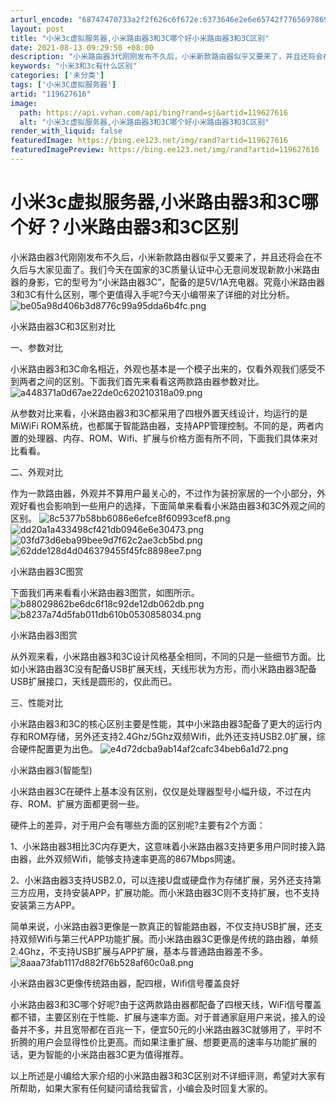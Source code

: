 ```yaml
---
arturl_encode: "68747470733a2f2f626c6f672e:6373646e2e6e65742f77656978696e5f32393935353638392f:61727469636c652f64657461696c732f313139363237363136"
layout: post
title: "小米3c虚拟服务器,小米路由器3和3C哪个好小米路由器3和3C区别"
date: 2021-08-13 09:29:50 +08:00
description: "小米路由器3代刚刚发布不久后，小米新款路由器似乎又要来了，并且还将会在不久后与大家见面了。我们今天在"
keywords: "小米3和3c有什么区别"
categories: ['未分类']
tags: ['小米3C虚拟服务器']
artid: "119627616"
image:
  path: https://api.vvhan.com/api/bing?rand=sj&artid=119627616
  alt: "小米3c虚拟服务器,小米路由器3和3C哪个好小米路由器3和3C区别"
render_with_liquid: false
featuredImage: https://bing.ee123.net/img/rand?artid=119627616
featuredImagePreview: https://bing.ee123.net/img/rand?artid=119627616
---
```


# 小米3c虚拟服务器,小米路由器3和3C哪个好？小米路由器3和3C区别

小米路由器3代刚刚发布不久后，小米新款路由器似乎又要来了，并且还将会在不久后与大家见面了。我们今天在国家的3C质量认证中心无意间发现新款小米路由器的身影，它的型号为“小米路由器3C”，配备的是5V/1A充电器。究竟小米路由器3和3C有什么区别，哪个更值得入手呢?今天小编带来了详细的对比分析。
![be05a98d406b3d8776c99a95dda6b4fc.png](https://i-blog.csdnimg.cn/blog_migrate/454302f85704fcf786bdd71f5e2c9342.jpeg)

小米路由器3C和3区别对比

一、参数对比

小米路由器3和3C命名相近，外观也基本是一个模子出来的，仅看外观我们感受不到两者之间的区别。下面我们首先来看看这两款路由器参数对比。
![a448371a0d67ae22de0c620210318a09.png](https://i-blog.csdnimg.cn/blog_migrate/cd5ecea13dce82f04fdf5ec60acc9dba.jpeg)

从参数对比来看，小米路由器3和3C都采用了四根外置天线设计，均运行的是MiWiFi ROM系统，也都属于智能路由器，支持APP管理控制。不同的是，两者内置的处理器、内存、ROM、Wifi、扩展与价格方面有所不同，下面我们具体来对比看看。

二、外观对比

作为一款路由器，外观并不算用户最关心的，不过作为装扮家居的一个小部分，外观好看也会影响到一些用户的选择，下面简单来看看小米路由器3和3C外观之间的区别。
![8c5377b58bb6086e6efce8f60993cef8.png](https://i-blog.csdnimg.cn/blog_migrate/ccaa4060d14dfcbef97c826708e82f76.jpeg)
![dd20a1a433498cf421db0946e6e30473.png](https://i-blog.csdnimg.cn/blog_migrate/7a5c6f005d2af042e2ad703c03169b0f.jpeg)
![03fd73d6eba99bee9d7f62c2ae3cb5bd.png](https://i-blog.csdnimg.cn/blog_migrate/eeeff83bfe42151869444270f8da48ae.jpeg)
![62dde128d4d046379455f45fc8898ee7.png](https://i-blog.csdnimg.cn/blog_migrate/6b7f3d7e0839c15c31df03ce4e88693b.jpeg)

小米路由器3C图赏

下面我们再来看看小米路由器3图赏，如图所示。
![b88029862be6dc6f18c92de12db062db.png](https://i-blog.csdnimg.cn/blog_migrate/a872ec0d9fed97030e5e069a7e2f29cb.jpeg)
![b8237a74d5fab011db610b0530858034.png](https://i-blog.csdnimg.cn/blog_migrate/8241ed4163a50dd04ba60d314243497d.jpeg)

小米路由器3图赏

从外观来看，小米路由器3和3C设计风格基全相同，不同的只是一些细节方面。比如小米路由器3C没有配备USB扩展天线，天线形状为方形，而小米路由器3配备USB扩展接口，天线是圆形的，仅此而已。

三、性能对比

小米路由器3和3C的核心区别主要是性能，其中小米路由器3配备了更大的运行内存和ROM存储，另外还支持2.4Ghz/5Ghz双频Wifi，此外还支持USB2.0扩展，综合硬件配置更为出色。
![e4d72dcba9ab14af2cafc34beb6a1d72.png](https://i-blog.csdnimg.cn/blog_migrate/dc0c989e819dba0a14d431cb062b6d65.jpeg)

小米路由器3(智能型)

小米路由器3C在硬件上基本没有区别，仅仅是处理器型号小幅升级，不过在内存、ROM、扩展方面都更弱一些。

硬件上的差异，对于用户会有哪些方面的区别呢?主要有2个方面：

1、小米路由器3相比3C内存更大，这意味着小米路由器3支持更多用户同时接入路由器，此外双频Wifi，能够支持速率更高的867Mbps网速。

2、小米路由器3支持USB2.0，可以连接U盘或硬盘作为存储扩展，另外还支持第三方应用，支持安装APP，扩展功能。而小米路由器3C则不支持扩展，也不支持安装第三方APP。

简单来说，小米路由器3更像是一款真正的智能路由器，不仅支持USB扩展，还支持双频Wifi与第三代APP功能扩展。而小米路由器3C更像是传统的路由器，单频2.4Ghz，不支持USB扩展与APP扩展，基本与普通路由器差不多。
![8aaa73fab1117d882f76b528af60c0a8.png](https://i-blog.csdnimg.cn/blog_migrate/747226dea794faca598c0f9fc15690bc.jpeg)

小米路由器3C更像传统路由器，配四根，Wifi信号覆盖良好

小米路由器3和3C哪个好呢?由于这两款路由器都配备了四根天线，WiFi信号覆盖都不错，主要区别在于性能、扩展与速率方面。对于普通家庭用户来说，接入的设备并不多，并且宽带都在百兆一下，便宜50元的小米路由器3C就够用了，平时不折腾的用户会显得性价比更高。而如果注重扩展、想要更高的速率与功能扩展的话，更为智能的小米路由器3C更为值得推荐。

以上所述是小编给大家介绍的小米路由器3和3C区别对不详细评测，希望对大家有所帮助，如果大家有任何疑问请给我留言，小编会及时回复大家的。